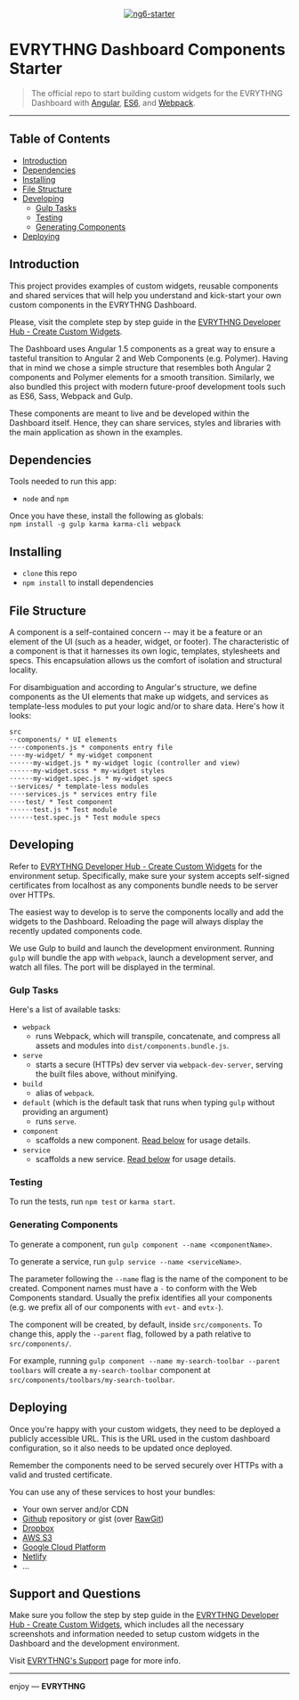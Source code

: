 <p align="center">
  <a href="https://dashboard.evrythng.com" target="_blank">
    <img src="https://evrythng.com/wp-content/themes/evrythng/img/logo-2x.png" alt="ng6-starter" />
  </a>
</p>

# EVRYTHNG Dashboard Components Starter

> The official repo to start building custom widgets for the EVRYTHNG Dashboard with [Angular](https://angularjs.org), [ES6](https://git.io/es6features), and [Webpack](http://webpack.github.io/).

___

## Table of Contents
* [Introduction](#introduction)
* [Dependencies](#dependencies)
* [Installing](#installing)
* [File Structure](#file-structure)
* [Developing](#developing)
    * [Gulp Tasks](#gulp-tasks)
    * [Testing](#testing)
	* [Generating Components](#generating-components)
* [Deploying](#deploying)


## Introduction

This project provides examples of custom widgets, reusable components and shared services that will help you understand and kick-start your own custom components in the EVRYTHNG Dashboard.

Please, visit the complete step by step guide in the [EVRYTHNG Developer Hub - Create Custom Widgets]().

The Dashboard uses Angular 1.5 components as a great way to ensure a tasteful transition to Angular 2 and Web Components (e.g. Polymer). Having that in mind we chose a simple structure that resembles both Angular 2 components and Polymer elements for a smooth transition. Similarly, we also bundled this project with modern future-proof development tools such as ES6, Sass, Webpack and Gulp.

These components are meant to live and be developed within the Dashboard itself. Hence, they can share services, styles and libraries with the main application as shown in the examples.


## Dependencies

Tools needed to run this app:
* `node` and `npm`

Once you have these, install the following as globals:  
`npm install -g gulp karma karma-cli webpack`


## Installing

* `clone` this repo
* `npm install` to install dependencies


## File Structure

A component is a self-contained concern -- may it be a feature or an element of the UI (such as a header, widget, or footer). The characteristic of a component is that it harnesses its own logic, templates, stylesheets and specs. This encapsulation allows us the comfort of isolation and structural locality. 

For disambiguation and according to Angular's structure, we define components as the UI elements that make up widgets, and services as template-less modules to put your logic and/or to share data. Here's how it looks:

```
src
⋅⋅components/ * UI elements
⋅⋅⋅⋅components.js * components entry file
⋅⋅⋅⋅my-widget/ * my-widget component
⋅⋅⋅⋅⋅⋅my-widget.js * my-widget logic (controller and view)
⋅⋅⋅⋅⋅⋅my-widget.scss * my-widget styles
⋅⋅⋅⋅⋅⋅my-widget.spec.js * my-widget specs
⋅⋅services/ * template-less modules
⋅⋅⋅⋅services.js * services entry file
⋅⋅⋅⋅test/ * Test component
⋅⋅⋅⋅⋅⋅test.js * Test module
⋅⋅⋅⋅⋅⋅test.spec.js * Test module specs
```

## Developing

Refer to [EVRYTHNG Developer Hub - Create Custom Widgets]() for the environment setup. Specifically, make sure your system accepts self-signed certificates from localhost as any components bundle needs to be server over HTTPs.

The easiest way to develop is to serve the components locally and add the widgets to the Dashboard. Reloading the page will always display the recently updated components code.

We use Gulp to build and launch the development environment. Running `gulp` will bundle the app with `webpack`, launch a development server, and watch all files. The port will be displayed in the terminal.
 
### Gulp Tasks

Here's a list of available tasks:

* `webpack`
  * runs Webpack, which will transpile, concatenate, and compress all assets and modules into `dist/components.bundle.js`.
* `serve`
  * starts a secure (HTTPs) dev server via `webpack-dev-server`, serving the built files above, without minifying.
* `build`
  * alias of `webpack`.
* `default` (which is the default task that runs when typing `gulp` without providing an argument)
	* runs `serve`.
* `component`
  * scaffolds a new component. [Read below](#generating-components) for usage details.
* `service`
  * scaffolds a new service. [Read below](#generating-components) for usage details.

  
### Testing

To run the tests, run `npm test` or `karma start`.


### Generating Components

To generate a component, run `gulp component --name <componentName>`.

To generate a service, run `gulp service --name <serviceName>`.

The parameter following the `--name` flag is the name of the component to be created. Component names must have a `-` to conform with the Web Components standard. Usually the prefix identifies all your components (e.g. we prefix all of our components with `evt-` and `evtx-`).

The component will be created, by default, inside `src/components`. To change this, apply the `--parent` flag, followed by a path relative to `src/components/`.

For example, running `gulp component --name my-search-toolbar --parent toolbars` will create a `my-search-toolbar` component at `src/components/toolbars/my-search-toolbar`.  


## Deploying

Once you're happy with your custom widgets, they need to be deployed a publicly accessible URL. This is the URL used in the custom dashboard configuration, so it also needs to be updated once deployed.

Remember the components need to be served securely over HTTPs with a valid and trusted certificate.

You can use any of these services to host your bundles:
* Your own server and/or CDN
* [Github](https://github.com/) repository or gist (over [RawGit](https://rawgit.com/))
* [Dropbox](https://www.dropbox.com/)
* [AWS S3](https://aws.amazon.com/s3/)
* [Google Cloud Platform](https://cloud.google.com/)
* [Netlify](https://www.netlify.com/)
* ...

## Support and Questions

Make sure you follow the step by step guide in the [EVRYTHNG Developer Hub - Create Custom Widgets](), which includes all the necessary screenshots and information needed to setup custom widgets in the Dashboard and the development environment.

Visit [EVRYTHNG's Support](https://developers.evrythng.com/docs/support) page for more info.

___

enjoy — **EVRYTHNG**
